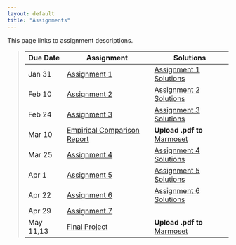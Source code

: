 ```yaml
---
layout: default
title: "Assignments"
---
```


This page links to assignment descriptions.

> Due Date |                Assignment                                | Solutions                                               |
> -------- | -------------------------------------------------------- | ------------------------------------------------------- |
> Jan 31   | [Assignment 1](../assign/assign01.html)                  | [Assignment 1 Solutions](../assign/sol/assign01sol.pdf) |
> Feb 10   | [Assignment 2](../assign/assign02.html)                  | [Assignment 2 Solutions](../assign/sol/assign02sol.pdf) |
> Feb 24   | [Assignment 3](../assign/assign03.html)                  | [Assignment 3 Solutions](../assign/sol/assign03sol.pdf) |
> Mar 10   | [Empirical Comparison Report](../assign/emp_comp.html)   | **Upload .pdf to** [Marmoset](https://cs.ycp.edu/marmoset/login) |
> Mar 25   | [Assignment 4](../assign/assign04.html)                  | [Assignment 4 Solutions](../assign/sol/assign04sol.pdf) |
> Apr 1    | [Assignment 5](../assign/assign05.html)                  | [Assignment 5 Solutions](../assign/sol/assign05sol.pdf) |
> Apr 22   | [Assignment 6](../assign/assign06.html)                  | [Assignment 6 Solutions](../assign/sol/assign06sol.pdf) |
> Apr 29   | [Assignment 7](../assign/assign07.html)                  |  |
> May 11,13| [Final Project](../assign/finalproj.html)                | **Upload .pdf to** [Marmoset](https://cs.ycp.edu/marmoset/login) |

<!--
> Mar 23   | [Assignment 4](../assign/assign04.html)                  |  |
> Mar 30   | [Assignment 5](../assign/assign05.html)                  |  |
> Apr 20   | [Assignment 6](../assign/assign06.html)                  |  |
> Apr 29   | [Assignment 7](../assign/assign07.html)                  |  |
> May 11,13| [Final Project](../assign/finalproj.html)                | **Upload .pdf to** [Marmoset](https://cs.ycp.edu/marmoset/login) |
-->